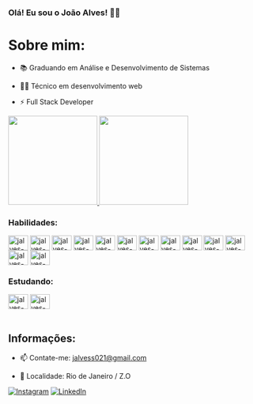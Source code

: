 ### Olá! Eu sou o João Alves! 👋🏿

<h1> Sobre mim:</h1>

- 📚 Graduando em Análise e Desenvolvimento de Sistemas

- 👨‍💻 Técnico em desenvolvimento web

- ⚡ Full Stack Developer<br>


<div>
  <a href='https://github.com/jalvess021'>
    <img height='180em' src='https://github-readme-stats.vercel.app/api?username=jalvess021&show_icons=false&theme=dark&include_all_commits=ture&count_private=true'>
    <img height='180em' src='https://github-readme-stats.vercel.app/api/top-langs/?username=jalvess021&layout=compact&theme=dark'>
  </a>
</div>
<div style='display: inline_block'>
<h3>Habilidades:</h3>
  <img align="center" alt="jalves-HTML" title='HTML' height="30" width="40" src="https://cdn.jsdelivr.net/gh/devicons/devicon/icons/html5/html5-original.svg" />
  <img align="center" alt="jalves-CSS" title='CSS' height="30" width="40" src="https://cdn.jsdelivr.net/gh/devicons/devicon/icons/css3/css3-original.svg" />
  <img align="center" alt="jalves-BOOTSTRAP" title='BOOTSTRAP' height="30"  width="40" src="https://cdn.jsdelivr.net/gh/devicons/devicon/icons/bootstrap/bootstrap-original.svg" />   
  <img align="center" alt="jalves-JAVASCRIPT" title='JAVASCRIPT' height="30" width="40" src="https://cdn.jsdelivr.net/gh/devicons/devicon/icons/javascript/javascript-original.svg" />
  <img align="center" alt="jalves-JQUERY" title='JQUERY' height="30" width="40" src="https://cdn.jsdelivr.net/gh/devicons/devicon/icons/jquery/jquery-original.svg" />
  <img align="center" alt="jalves-PHP" title='PHP' height="30" width="40" src="https://cdn.jsdelivr.net/gh/devicons/devicon/icons/php/php-original.svg" />
  <img align="center" alt="jalves-DOCKER" title='DOCKER' height="30" width="40" src="https://cdn.jsdelivr.net/gh/devicons/devicon/icons/docker/docker-original.svg" />
  <img align="center" alt="jalves-APACHE" title='APACHE' height="30" width="40" src="https://cdn.jsdelivr.net/gh/devicons/devicon/icons/apache/apache-original.svg" />
  <img align="center" alt="jalves-MYSQL" title='MYSQL' height="30" width="40" src="https://cdn.jsdelivr.net/gh/devicons/devicon/icons/mysql/mysql-original.svg" />
  <img align="center" alt="jalves-COMPOSER" title='COMPOSER' height="30" width="40" src="https://cdn.jsdelivr.net/gh/devicons/devicon/icons/composer/composer-original.svg" />
  <img align="center" alt="jalves-WORDPRESS" title='WORDPRESS' height="30" width="40" src="https://cdn.jsdelivr.net/gh/devicons/devicon/icons/wordpress/wordpress-plain.svg" /> 
  <img align="center" alt="jalves-GITHUB"title='GITHUB' height="30" width="40" src="https://cdn.jsdelivr.net/gh/devicons/devicon/icons/github/github-original.svg" />
  <img align="center" alt="jalves-GIT" title='GIT' height="30" width="40" src="https://cdn.jsdelivr.net/gh/devicons/devicon/icons/git/git-original.svg"/>
</div>
<h3>Estudando:</h3>
<div style='display: inline_block'>
  <img align="center" alt="jalves-LARAVEL" title='LARAVEL' height="30" width="40" src="https://cdn.jsdelivr.net/gh/devicons/devicon/icons/laravel/laravel-plain.svg"/>
  <img align="center" alt="jalves-TYPE" title='TYPESCRIPT' height="30" width="40" src="https://cdn.jsdelivr.net/gh/devicons/devicon/icons/typescript/typescript-original.svg" />     
</div><br>

<h2> Informações:</h2>

- 📫 Contate-me: jalvess021@gmail.com

- 📍 Localidade: Rio de Janeiro / Z.O

[![Instagram](https://img.shields.io/badge/Instagram-%23E4405F.svg?logo=Instagram&logoColor=white)](https://instagram.com/jalvess021) [![LinkedIn](https://img.shields.io/badge/LinkedIn-%230077B5.svg?logo=linkedin&logoColor=white)](https://linkedin.com/in/jalvess021)
